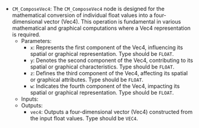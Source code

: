 - `CM_ComposeVec4`: The `CM_ComposeVec4` node is designed for the mathematical conversion of individual float values into a four-dimensional vector (Vec4). This operation is fundamental in various mathematical and graphical computations where a Vec4 representation is required.
    - Parameters:
        - `x`: Represents the first component of the Vec4, influencing its spatial or graphical representation. Type should be `FLOAT`.
        - `y`: Denotes the second component of the Vec4, contributing to its spatial or graphical characteristics. Type should be `FLOAT`.
        - `z`: Defines the third component of the Vec4, affecting its spatial or graphical attributes. Type should be `FLOAT`.
        - `w`: Indicates the fourth component of the Vec4, impacting its spatial or graphical representation. Type should be `FLOAT`.
    - Inputs:
    - Outputs:
        - `vec4`: Outputs a four-dimensional vector (Vec4) constructed from the input float values. Type should be `VEC4`.
